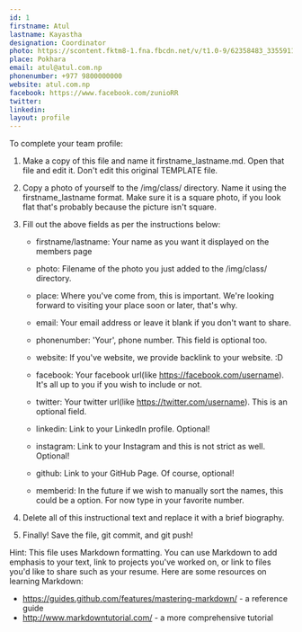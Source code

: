 ```yaml
---
id: 1
firstname: Atul 
lastname: Kayastha
designation: Coordinator
photo: https://scontent.fktm8-1.fna.fbcdn.net/v/t1.0-9/62358483_335591167090973_6522599126847193088_n.jpg?_nc_cat=111&_nc_eui2=AeHJu8kCSh6AvabGdl49IfejMsmTiv5YQIRL6wmRFKJjejav1G-zqTej5xJtuIj45Paqkem25pWUCbHKEDpn2mv6aPqRFdj3DoYDFyYh0yryzg&_nc_oc=AQmUKKfh99gqBx4KtTVuw20ZUmD6esJ74RgkyrsrHsQet08io53NPOmsiOso8FtA3yg&_nc_ht=scontent.fktm8-1.fna&oh=6a42623c1c080a92312ab20a180945dd&oe=5DB0BFBE
place: Pokhara
email: atul@atul.com.np
phonenumber: +977 9800000000
website: atul.com.np
facebook: https://www.facebook.com/zunioRR
twitter: 
linkedin: 
layout: profile
---
```


To complete your team profile:

1. 	Make a copy of this file and name it firstname_lastname.md. 
	Open that file and edit it. Don't edit this original TEMPLATE file.

2. 	Copy a photo of yourself to the /img/class/ directory. Name 
	it using the firstname_lastname format. Make sure it is a
	square photo, if you look flat that's probably because the picture
	isn't square.
	
3. 	Fill out the above fields as per the instructions below:
	
	- firstname/lastname: Your name as you want it displayed on the 
	members page 
	
	- photo: Filename of the photo you just added to the /img/class/ 
	directory. 		  
	
	- place: Where you've come from, this is important. We're looking 
	forward to visiting your place soon or later, that's why.
    
	- email: Your email address or leave it blank if you don't want to 
	share.
    
	- phonenumber: 'Your', phone number. This field is optional too.
	
	- website: If you've website, we provide backlink to your website. :D
    
	- facebook: Your facebook url(like https://facebook.com/username). 
	It's all up to you if you wish to include or not.
    
	- twitter: Your twitter url(like https://twitter.com/username). This is an
   	optional field.
    
	- linkedin: Link to your LinkedIn profile. Optional!  
    
	- instagram: Link to your Instagram and this is not strict as well. Optional!
	
	- github: Link to your GitHub Page. Of course, optional!
    
	- memberid: In the future if we wish to manually sort the names, this 
	could be a option. For now type in your favorite number.	  

4. 	Delete all of this instructional text and replace it with a brief biography.

5. 	Finally! Save the file, git commit, and git push!

Hint: This file uses Markdown formatting. You can use Markdown to add emphasis
to your text, link to projects you've worked on, or link to files you'd like to
share such as your resume. Here are some resources on learning Markdown:
  - https://guides.github.com/features/mastering-markdown/ - a reference
    guide
  - http://www.markdowntutorial.com/ - a more comprehensive tutorial